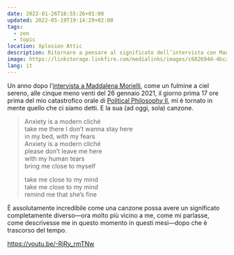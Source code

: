 ```yaml
---
date: 2022-01-26T16:55:26+01:00
updated: 2022-05-19T19:14:29+02:00
tags:
  - zen
  - topic
location: Xplosion Attic
description: Ritornare a pensare al significato dell’intervista con Manuela Morielli e della sua canzone, un anno dopo
image: https://linkstorage.linkfire.com/medialinks/images/c682694d-4bca-4210-9c51-e94dc48b5948/artwork-440x440.jpg
lang: it
---
```

Un anno dopo l’[intervista a Maddalena Morielli](https://cloud.tommi.space/s/BTH9oEFig4BTXGM 'L’originale dell’intervista a maddalena, mai pubblicata'), come un fulmine a ciel sereno, alle <time datetime='2021-01-26T16:40:00+01:00'>cinque meno venti del 26 gennaio 2021</time>, il giorno prima 17 ore prima del mio catastrofico orale di [Political Philosophy II](https://www.unive.it/data/course/332080 'Political Philosophy II course page - Università Ca’ Foscari di Venezia'), mi è tornato in mente quello che ci siamo detti. E la sua (ad oggi, sola) canzone.

<blockquote lang='en'>
	<p>Anxiety is a modern cliché<br>
		take me there I don’t wanna stay here<br>
		in my bed, with my fears<br>
		Anxiety is a modern cliché<br>
		please don’t leave me here<br>
		with my human tears<br>
		bring me close to myself
	</p>
	<p>
		take me close to my mind<br>
		take me close to my mind<br>
		remind me that she’s fine
	</p>
</blockquote>

È assolutamente incredibile come una canzone possa avere un significato completamente diverso—ora molto più vicino a me, come mi parlasse, come descrivesse me in questo momento in questi mesi—dopo che è trascorso del tempo.

https://youtu.be/-RjRy_rmTNw
